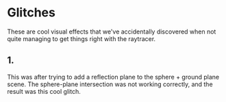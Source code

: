 # Glitches

These are cool visual effects that we've accidentally discovered when not quite managing to get things right with the raytracer.

## 1.

This was after trying to add a reflection plane to the sphere + ground plane scene. The sphere-plane intersection was not working correctly, and the result was this cool glitch.
